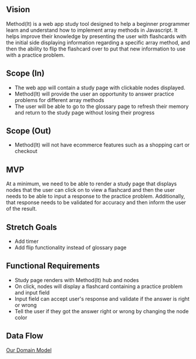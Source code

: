 ## Vision
Method(It) is a web app study tool designed to help a beginner programmer learn and understand how to implement array methods in Javascript. It helps improve their knowledge by presenting the user with flashcards with the initial side displaying information regarding a specific array method, and then the ability to flip the flashcard over to put that new information to use with a practice problem. 

## Scope (In)
- The web app will contain a study page with clickable nodes displayed.
- Method(It) will provide the user an opportunity to answer practice problems for different array methods
- The user will be able to go to the glossary page to refresh their memory and return to the study page without losing their progress

## Scope (Out)
- Method(It) will not have ecommerce features such as a shopping cart or checkout


## MVP
At a minimum, we need to be able to render a study page that displays nodes that the user can click on to view a flashcard and then the user needs to be able to input a response to the practice problem. Additionally, that response needs to be validated for accuracy and then inform the user of the result. 

## Stretch Goals
- Add timer
- Add flip functionality instead of glossary page

## Functional Requirements 
- Study page renders with Method(It) hub and nodes
- On click, nodes will display a flashcard containing a practice problem and input field
- Input field can accept user's response and validate if the answer is right or wrong
- Tell the user if they got the answer right or wrong by changing the node color

## Data Flow
[Our Domain Model](planningimages/data-model.jpg)